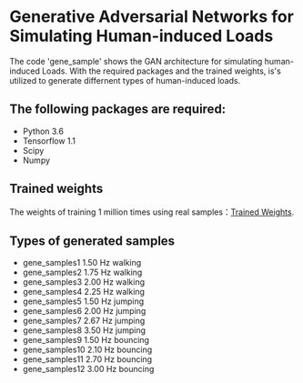 # Generative Adversarial Networks for Simulating Human-induced Loads
The code 'gene_sample' shows the GAN architecture for simulating human-induced Loads. With the required packages and the trained weights, is's utilized to generate differnent types of human-induced loads.

## The following packages are required:
* Python 3.6
* Tensorflow 1.1
* Scipy
* Numpy

## Trained weights
The weights of training 1 million times using real samples：[Trained Weights](https://drive.google.com/open?id=1zLen63lKyv1qlwWiyPUyaSeSL2Mbj46U).

## Types of generated samples
* gene_samples1       1.50 Hz walking
* gene_samples2  1.75 Hz walking
* gene_samples3  2.00 Hz walking
* gene_samples4  2.25 Hz walking
* gene_samples5  1.50 Hz jumping
* gene_samples6  2.00 Hz jumping
* gene_samples7  2.67 Hz jumping
* gene_samples8  3.50 Hz jumping
* gene_samples9  1.50 Hz bouncing
* gene_samples10 2.10 Hz bouncing
* gene_samples11 2.70 Hz bouncing
* gene_samples12 3.00 Hz bouncing
